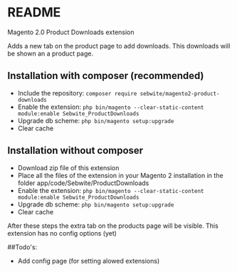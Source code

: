 # README #

Magento 2.0 Product Downloads extension

Adds a new tab on the product page to add downloads. This downloads will be shown an a product page.

## Installation with composer (recommended)
* Include the repository: `composer require sebwite/magento2-product-downloads`
* Enable the extension: `php bin/magento --clear-static-content module:enable Sebwite_ProductDownloads`
* Upgrade db scheme: `php bin/magento setup:upgrade`
* Clear cache

## Installation without composer
* Download zip file of this extension
* Place all the files of the extension in your Magento 2 installation in the folder app/code/Sebwite/ProductDownloads
* Enable the extension: `php bin/magento --clear-static-content module:enable Sebwite_ProductDownloads`
* Upgrade db scheme: `php bin/magento setup:upgrade`
* Clear cache

After these steps the extra tab on the products page will be visible. This extension has no config options (yet)

##Todo's:
* Add config page (for setting alowed extensions)
